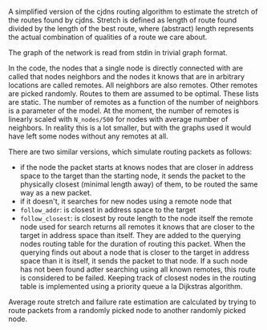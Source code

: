 A simplified version of the cjdns routing algorithm to estimate the stretch of
the routes found by cjdns. Stretch is defined as length of route found divided
by the length of the best route, where (abstract) length represents the actual combination
of qualities of a route we care about.

The graph of the network is read from stdin in trivial graph format.

In the code, the nodes that a single node is directly connected with are
called that nodes neighbors and the nodes it knows that are in arbitrary
locations are called remotes. All neighbors are also remotes. Other remotes
are picked randomly. Routes to them are assumed to be optimal. These lists
are static. The number of remotes as a function of the number of neighbors
is a parameter of the model. At the moment, the number of remotes is linearly
scaled with `N_nodes/500` for nodes with average number of neighbors. In reality
this is a lot smaller, but with the graphs used it would have left some nodes
without any remotes at all.

There are two similar versions, which simulate routing packets as follows:

- if the node the packet starts at knows nodes that are closer in address
space to the target than the starting node, it sends the packet to the physically closest
(minimal length away) of them, to be routed the same way as a new packet.
- if it doesn't, it searches for new nodes using a remote node that
 - `follow_addr`: is closest in address space to the target
 - `follow_closest`: is closest by route length to the node itself
the remote node used for search returns all remotes it knows that are
closer to the target in address space than itself. They are added to
the querying nodes routing table for the duration of routing this packet.
When the querying finds out about a node that is closer to the target in
address space than it is itself, it sends the packet to that node.
If a such node has not been found adter searching using all known remotes,
this route is considered to be failed. Keeping track of closest nodes in
the routing table is implemented using a priority queue a la Dijkstras
algorithm.

Average route stretch and failure rate estimation are calculated by trying
to route packets from a randomly picked node to another randomly picked node.
